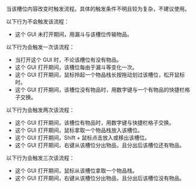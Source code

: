 当该槽位内容改变时触发流程。具体的触发条件不明且较为复杂，不建议使用。

以下行为不会触发该流程：
* 这个 GUI 未打开期间，用漏斗与该槽位传输物品。

以下行为会触发一次该流程：
* 当打开这个 GUI 时，不论该槽位有没有物品。
* 这个 GUI 打开期间，该槽位每由于漏斗等变化一次。
* 这个 GUI 打开期间，鼠标拎起一个物品栈长按拖动划过该槽位，松开鼠标时。
* 这个 GUI 打开期间，该槽位没有物品时，用数字键与一个有物品的快捷栏格子交换。

以下行为会触发两次该流程：
* 这个 GUI 打开期间，该槽位有物品时，用数字键与快捷栏格子交换。
* 这个 GUI 打开期间，鼠标拿取一个物品栈放入该槽位。
* 这个 GUI 打开期间，Shift + 鼠标点击放入或移出该槽位。
* 这个 GUI 打开期间，右键从该槽位分出物品，且分出后该槽位还有物品。

以下行为会触发三次该流程：
* 这个 GUI 打开期间，鼠标从该槽位拿取一个物品栈。
* 这个 GUI 打开期间，右键从该槽位分出物品，且分出后该槽位没有物品。